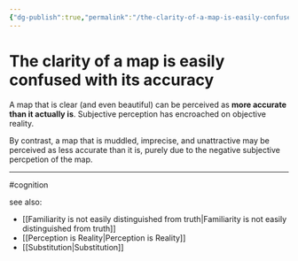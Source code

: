 ```yaml
---
{"dg-publish":true,"permalink":"/the-clarity-of-a-map-is-easily-confused-with-its-accuracy/"}
---
```



# The clarity of a map is easily confused with its accuracy

A map that is clear (and even beautiful) can be perceived as **more accurate than it actually is**. Subjective perception has encroached on objective reality.

By contrast, a map that is muddled, imprecise, and unattractive may be perceived as less accurate than it is, purely due to the negative subjective percpetion of the map.

---
#cognition 

see also:  
- [[Familiarity is not easily distinguished from truth\|Familiarity is not easily distinguished from truth]]
- [[Perception is Reality\|Perception is Reality]]
- [[Substitution\|Substitution]]
